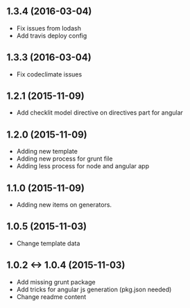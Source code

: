 ## 1.3.4 (2016-03-04)

- Fix issues from lodash
- Add travis deploy config

## 1.3.3 (2016-03-04)

- Fix codeclimate issues

## 1.2.1 (2015-11-09)

- Add checklit model directive on directives part for angular

## 1.2.0 (2015-11-09)

- Adding new template
- Adding new process for grunt file
- Adding less process for node and angular app

## 1.1.0 (2015-11-09)

- Adding new items on generators.

## 1.0.5 (2015-11-03)

- Change template data

## 1.0.2 <-> 1.0.4 (2015-11-03)

- Add missing grunt package
- Add tricks for angular js generation (pkg.json needed)
- Change readme content